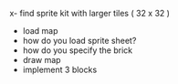 x- find sprite kit with larger tiles ( 32 x 32 )
- load map
- how do you load sprite sheet?
- how do you specify the brick
- draw map
- implement 3 blocks
